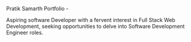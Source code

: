 Pratik Samarth Portfolio -

Aspiring software Developer with a fervent interest in Full Stack Web Development, seeking opportunities to delve into Software Development Engineer roles.